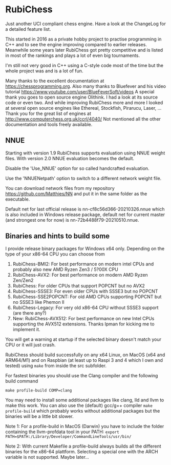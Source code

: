 # RubiChess
Just another UCI compliant chess engine. Have a look at the ChangeLog for a detailed feature list.

This started in 2016 as a private hobby project to practise programming in C++ and to see the engine improving compared
to earlier releases. Meanwhile some years later RubiChess got pretty competitive and is listed in most of the rankings and plays
a lot of even big tournaments.

I'm still not very good in C++ using a C-style code most of the time but the whole project was and is a lot of fun.

Many thanks to the excellent documentation at https://chessprogramming.org.
Also many thanks to Bluefever and his video tutorial https://www.youtube.com/user/BlueFeverSoft/videos
A special thank you goes to open source engine Olithink. I had a look at its source code or even two.
And while improving RubiChess more and more I looked at several open source engines like
Ethereal, Stockfish, Pirarucu, Laser, ...
Thank you for the great list of engines at http://www.computerchess.org.uk/ccrl/4040/
Not mentioned all the other documentation and tools freely available.
## NNUE
Starting with version 1.9 RubiChess supports evaluation using NNUE weight files. With version 2.0 NNUE evaluation becomes the default.

Disable the 'Use_NNUE' option for so called handcrafted evaluation.

Use the 'NNUENetpath' option to switch to a different network weight file.

You can download network files from my repository https://github.com/Matthies/NN and put it in the same folder as the executable.

Default net for last official release is nn-cf8c56d366-20210326.nnue which is also included in Windows release package,
default net for current master (and strongest one for now) is nn-72b4488f79-20210510.nnue.

## Binaries and hints to build some
I provide release binary packages for Windows x64 only. Depending on the type of your x86-64 CPU you can choose from
1. RubiChess-BMI2: For best performance on modern intel CPUs and probably also new AMD Ryzen Zen3 / 5?00X CPU
2. RubiChess-AVX2: For best performance on modern AMD Ryzen Zen/Zen2
3. RubiChess: For older CPUs that support POPCNT but no AVX2
4. RubiChess-SSSE3: For even older CPUs with SSSE3 but no POPCNT
5. RubiChess-SSE2POPCNT: For old AMD CPUs supporting POPCNT but no SSSE3 like Phemon II
6. RubiChess-Legacy: For very old x86-64 CPU without SSSE3 support (are there any?)
7. New: RubiChess-AVX512: For best performance on new Intel CPUs supporting the AVX512 extensions. Thanks Ipman for kicking me to implement it.

You will get a warning at startup if the selected binary doesn't match your CPU or it will just crash.

RubiChess should build successfully on any x64 Linux, on MacOS (x64 and ARM64/M1) and on Raspbian (at least up to Raspi 3 and 4 which I own and tested) using ```make``` from inside the src subfolder.

For fastest binaries you should use the Clang compiler and the following build command

```make profile-build COMP=clang```

You may need to install some additional packages like clang, lld and llvm to make this work.
You can also use the (default) gcc/g++ compiler ```make profile-build``` which probably works without additional packages but the binaries will be a little bit slower.

Note 1: For a profile-build in MacOS (Darwin) you have to include the folder containing the llvm-profdata tool in your PATH:
```export PATH=$PATH:/Library/Developer/CommandLineTools/usr/bin/```

Note 2: With current Makefile a profile-build always builds all the different binaries for the x86-64 plattform. Selecting a special one with the ARCH variable is not supported. Maybe later...
